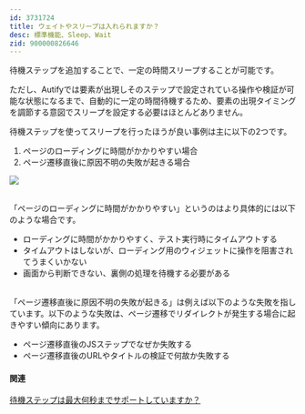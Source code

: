 ```yaml
---
id: 3731724
title: ウェイトやスリープは入れられますか？
desc: 標準機能、Sleep、Wait
zid: 900000826646
---
```


待機ステップを追加することで、一定の時間スリープすることが可能です。

ただし、Autifyでは要素が出現しそのステップで設定されている操作や検証が可能な状態になるまで、自動的に一定の時間待機するため、要素の出現タイミングを調節する意図でスリープを設定する必要はほとんどありません。

待機ステップを使ってスリープを行ったほうが良い事例は主に以下の2つです。

1.  ページのローディングに時間がかかりやすい場合
2.  ページ遷移直後に原因不明の失敗が起きる場合

![](https://downloads.intercomcdn.com/i/o/196299108/0fa496eed2f3d0de5d4943e4/%E3%82%B9%E3%82%AF%E3%83%AA%E3%83%BC%E3%83%B3%E3%82%B7%E3%83%A7%E3%83%83%E3%83%88+2020-03-26+14.13.08.png)

<br>「ページのローディングに時間がかかりやすい」というのはより具体的には以下のような場合です。

*   ローディングに時間がかかりやすく、テスト実行時にタイムアウトする
*   タイムアウトはしないが、ローディング用のウィジェットに操作を阻害されてうまくいかない
*   画面から判断できない、裏側の処理を待機する必要がある

<br>「ページ遷移直後に原因不明の失敗が起きる」は例えば以下のような失敗を指しています。以下のような失敗は、ページ遷移でリダイレクトが発生する場合に起きやすい傾向にあります。

*   ページ遷移直後のJSステップでなぜか失敗する
*   ページ遷移直後のURLやタイトルの検証で何故か失敗する<br>

#### 関連

[待機ステップは最大何秒までサポートしていますか？](https://intercom.help/autify/ja/articles/3731786-%E5%BE%85%E6%A9%9F%E3%82%B9%E3%83%86%E3%83%83%E3%83%97%E3%81%AF%E6%9C%80%E5%A4%A7%E4%BD%95%E7%A7%92%E3%81%BE%E3%81%A7%E3%82%B5%E3%83%9D%E3%83%BC%E3%83%88%E3%81%97%E3%81%A6%E3%81%84%E3%81%BE%E3%81%99%E3%81%8B)